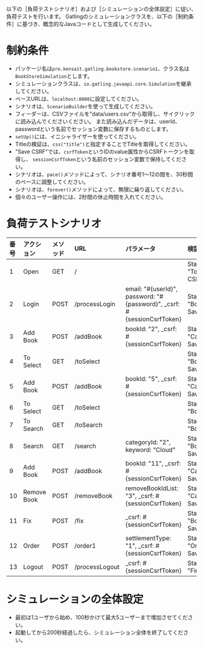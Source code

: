 以下の［負荷テストシナリオ］および［シミュレーションの全体設定］に従い、負荷テストを行います。
Gatlingのシミュレーションクラスを、以下の［制約条件］に基づき、概念的なJavaコードとして生成してください。

# 制約条件

* パッケージ名は`pro.kensait.gatling.bookstore.scenario1`、クラス名は`BookStoreSimulation`とします。
* シミュレーションクラスは、`io.gatling.javaapi.core.Simulation`を継承してください。
* ベースURLは、`localhost:8080`に設定してください。
* シナリオは、`ScenarioBuilder`を使って生成してください。
* フィーダーは、CSVファイルを"data/users.csv"から取得し、サイクリックに読み込んでくださいください。
  また読み込んだデータは、userId、passwordという名前でセッション変数に保存するものとします。
* `setUp()`には、イニシャライザーを使ってください。
* Titleの検証は、`css("title")`と指定することでTitleを取得してください。
* "Save CSRF"では、`csrfToken`というIDのvalue属性からCSRFトークンを取得し、
  `sessionCsrfToken`という名前のセッション変数で保持してください。
* シナリオは、`pace()`メソッドによって、シナリオ番号1～12の間を、30秒間のペースに調整してください。
* シナリオは、`forever()`メソッドによって、無限に繰り返してください。
* 個々のユーザー操作には、2秒間の休止時間を入れてください。

# 負荷テストシナリオ

|番号|アクション|メソッド|URL|パラメータ|検証|
|:--|:--|:--|:--|:--|:--|
|1|Open|GET|/||Status: 200, Title: "TopPage", Save CSRF|
|2|Login|POST|/processLogin|email: "#{userId}", password: "#{password}", _csrf: #{sessionCsrfToken}|Status: 200, Title: "BookSelectPage", Save CSRF|
|3|Add Book|POST|/addBook|bookId: "2", _csrf: #{sessionCsrfToken}|Status: 200, Title: "CartViewPage", Save CSRF|
|4|To Select|GET|/toSelect||Status: 200, Title: "BookSelectPage", Save CSRF|
|5|Add Book|POST|/addBook|bookId: "5", _csrf: #{sessionCsrfToken}|Status: 200, Title: "CartViewPage", Save CSRF|
|6|To Select|GET|/toSelect||Status: 200, Title: "BookSelectPage"|
|7|To Search|GET|/toSearch||Status: 200, Title: "BookSearchPage"|
|8|Search|GET|/search|categoryId: "2", keyword: "Cloud"|Status: 200, Title: "BookSelectPage", Save CSRF|
|9|Add Book|POST|/addBook|bookId: "11", _csrf: #{sessionCsrfToken}|Status: 200, Title: "CartViewPage", Save CSRF|
|10|Remove Book|POST|/removeBook|removeBookIdList: "3", _csrf: #{sessionCsrfToken}|Status: 200, Title: "CartViewPage", Save CSRF|
|11|Fix|POST|/fix|_csrf: #{sessionCsrfToken}|Status: 200, Title: "BookOrderPage", Save CSRF|
|12|Order|POST|/order1|settlementType: "1", _csrf: #{sessionCsrfToken}|Status: 200, Title: "OrderSuccessPage", Save CSRF|
|13|Logout|POST|/processLogout|_csrf: #{sessionCsrfToken}|Status: 200, Title: "FinishPage"|

# シミュレーションの全体設定

* 最初は1ユーザから始め、100秒かけて最大5ユーザーまで増加させてください。
* 起動してから200秒経過したら、シミュレーション全体を終了してください。
